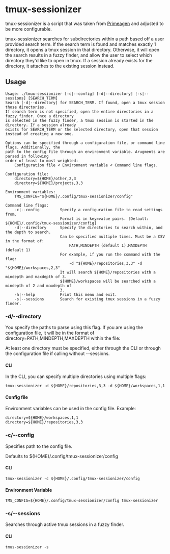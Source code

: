 # tmux-sessionizer

tmux-sessionizer is a script that was taken from [Primeagen](https://github.com/ThePrimeagen/.dotfiles/blob/master/bin/.local/scripts/tmux-sessionizer) and adjusted to be more configurable.

tmux-sessionizer searches for subdirectories within a path based off a user provided search term. If the search term is found and matches exactly 1 directory,  it opens a tmux session in that directory. Otherwise, it will open the search results in a fuzzy finder, and allow the user to select which directory they'd like to open in tmux. If a session already exists for the directory, it attaches to the existing session instead.

## Usage
```
Usage: ./tmux-sessionizer [-c|--config] [-d|--directory] [-s|--sessions] [SEARCH_TERM]
Search [-d|--directory] for SEARCH_TERM. If found, open a tmux session those directories.
If search term is not specified, open the entire directories in a fuzzy finder. Once a directory
is selected in the fuzzy finder, a tmux session is started in the directory. If a session already
exists for SEARCH_TERM or the selected directory, open that session instead of creating a new one.

Options can be specified through a configuration file, or command line flags. Additionally, the
path to the config file through an environment variable. Arugments are parsed in following
order of least to most weighted:
    Configuration file < Environment variable < Command line flags.

Configuration file:
    directory=${HOME}/other,2,3
    directory=${HOME}/projects,3,3

Environment variables:
    TMS_CONFIG="${HOME}/.config/tmux-sessionizer/config"

Command line flags:
    -c|--config         Specify a configuration file to read settings from.
                        Format is in key=value pairs. [Default: ${HOME}/.config/tmux-sessionizer/config]
    -d|--directory      Specify the directories to search within, and the depth to search.
                        Can be specified multiple times. Must be a CSV in the format of:
                            PATH,MINDEPTH (default 1),MAXDEPTH (default 1)
                        For example, if you run the command with the flag:
                            -d "${HOME}/repositories,3,3" -d "${HOME}/workspaces,2,3"
                        It will search ${HOME}/repositories with a mindepth and maxdepth of 3.
                        ${HOME}/workspaces will be searched with a mindepth of 2 and maxdepth of
                        3.
    -h|--help           Print this menu and exit.
    -s|--sessions       Search for existing tmux sessions in a fuzzy finder.
```

### -d/--directory
You specify the paths to parse using this flag. If you are using the configuration file, it will be in the format of directory=PATH,MINDEPTH,MAXDEPTH within the file:

At least one directory must be specified, either through the CLI or through the configuration file if calling without --sessions.

#### CLI
In the CLI, you can specify multiple directories using multiple flags:
```
tmux-sessionizer -d ${HOME}/repositories,3,3 -d ${HOME}/workspaces,1,1
```
#### Config file
Environment variables can be used in the config file.
Example:
```
directory=${HOME}/workspaces,1,1
directory=${HOME}/repositories,3,3
```

### -c/--config
Specifies path to the config file.

Defaults to ${HOME}/.config/tmux-sessionizer/config

#### CLI
```
tmux-sessionizer -c ${HOME}/.config/tmux-sessionizer/config
```
#### Environment Variable
```
TMS_CONFIG=${HOME}/.config/tmux-sessionizer/config tmux-sessionizer
```

### -s/--sessions
Searches through active tmux sessions in a fuzzy finder.

#### CLI
```
tmus-sessionizer -s
```

